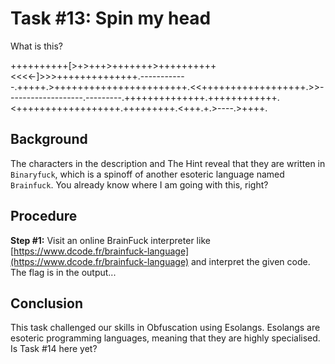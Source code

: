 # Task #13: Spin my head

What is this?

++++++++++[>+>+++>+++++++>++++++++++<<<<-]>>>++++++++++++++.------------.+++++.>+++++++++++++++++++++++.<<++++++++++++++++++.>>-------------------.---------.++++++++++++++.++++++++++++.<++++++++++++++++++.+++++++++.<+++.+.>----.>++++.

## Background

The characters in the description and The Hint reveal that they are written in `Binaryfuck`, which is a spinoff of another esoteric language named `Brainfuck`. You already know where I am going with this, right?

## Procedure

**Step #1:** Visit an online BrainFuck interpreter like [https://www.dcode.fr/brainfuck-language](https://www.dcode.fr/brainfuck-language) and interpret the given code. The flag is in the output... 

## Conclusion

This task challenged our skills in Obfuscation using Esolangs. Esolangs are esoteric programming languages, meaning that they are highly specialised. Is Task #14 here yet?
